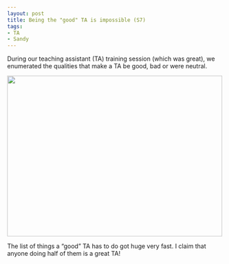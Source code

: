 ```yaml
---
layout: post
title: Being the "good" TA is impossible (S7)
tags:
- TA
- Sandy
---
```

<p>During our teaching assistant (TA) training session (which was great), we enumerated the qualities that make a TA be good, bad or were neutral.</p>
<p><img height="373" src="https://lh4.googleusercontent.com/-FtVNJaLvi_s/UI8IfOucwLI/AAAAAAAAeo0/1I_rHQ0-Rm8/s800/IMG_0170.JPG" width="500"/></p>
<p>The list of things a &#8220;good&#8221; TA has to do got huge very fast. I claim that anyone doing half of them is a great TA!</p>
